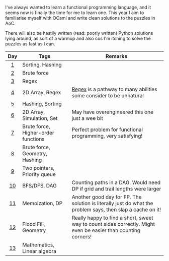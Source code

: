I've always wanted to learn a functional programming language, and it seems now is finally the time for me to learn one. This year I aim to familiarise myself with OCaml and write clean solutions to the puzzles in AoC.

There will also be hastily written (read: poorly written) Python solutions lying around, as sort of a warmup and also cos I'm itching to solve the puzzles as fast as I can.

|     Day     | Tags                                | Remarks                                                                                                       |
|:-----------:|-------------------------------------|---------------------------------------------------------------------------------------------------------------|
| [1](Day01)  | Sorting, Hashing                    |                                                                                                               |
| [2](Day02)  | Brute force                         |                                                                                                               |
| [3](Day03)  | Regex                               |                                                                                                               |
| [4](Day04)  | 2D Array, Regex                     | [Regex](Day04/regex.py) is a pathway to many abilities some consider to be unnatural                          |
| [5](Day05)  | Hashing, Sorting                    |                                                                                                               |
| [6](Day06)  | 2D Array, Simulation, Set           | May have overengineered this one just a wee bit                                                               |
| [7](Day07)  | Brute force, Higher-order functions | Perfect problem for functional programming, very satisfying!                                                  |
| [8](Day08)  | Brute force, Geometry, Hashing      |                                                                                                               |
| [9](Day09)  | Two pointers, Priority queue        |                                                                                                               |
| [10](Day10) | BFS/DFS, DAG                        | Counting paths in a DAG. Would need DP if grid and trail lengths were larger                                  |
| [11](Day11) | Memoization, DP                     | Another good day for FP. The solution is literally just do what the problem says, then slap a cache on it!    |
| [12](Day12) | Flood Fill, Geometry                | Really happy to find a short, sweet way to count sides correctly. Might even be easier than counting corners! |
| [13](Day13) | Mathematics, Linear algebra         |                                                                                                               |
